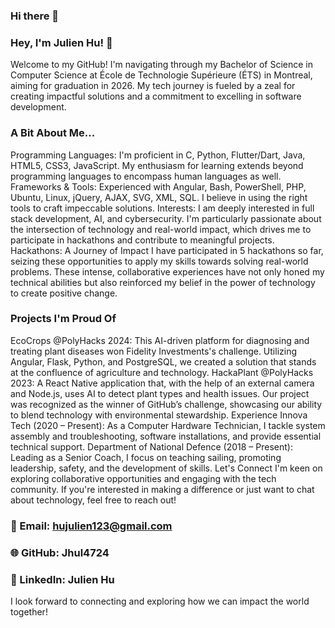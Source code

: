 ### Hi there 👋
### Hey, I'm Julien Hu! 🚀
Welcome to my GitHub! I'm navigating through my Bachelor of Science in Computer Science at École de Technologie Supérieure (ÉTS) in Montreal, aiming for graduation in 2026. My tech journey is fueled by a zeal for creating impactful solutions and a commitment to excelling in software development.

### A Bit About Me...
Programming Languages: I'm proficient in C, Python, Flutter/Dart, Java, HTML5, CSS3, JavaScript. My enthusiasm for learning extends beyond programming languages to encompass human languages as well.
Frameworks & Tools: Experienced with Angular, Bash, PowerShell, PHP, Ubuntu, Linux, jQuery, AJAX, SVG, XML, SQL. I believe in using the right tools to craft impeccable solutions.
Interests: I am deeply interested in full stack development, AI, and cybersecurity. I'm particularly passionate about the intersection of technology and real-world impact, which drives me to participate in hackathons and contribute to meaningful projects.
Hackathons: A Journey of Impact
I have participated in 5 hackathons so far, seizing these opportunities to apply my skills towards solving real-world problems. These intense, collaborative experiences have not only honed my technical abilities but also reinforced my belief in the power of technology to create positive change.

### Projects I'm Proud Of
EcoCrops @PolyHacks 2024: This AI-driven platform for diagnosing and treating plant diseases won Fidelity Investments's challenge. Utilizing Angular, Flask, Python, and PostgreSQL, we created a solution that stands at the confluence of agriculture and technology.
HackaPlant @PolyHacks 2023: A React Native application that, with the help of an external camera and Node.js, uses AI to detect plant types and health issues. Our project was recognized as the winner of GitHub’s challenge, showcasing our ability to blend technology with environmental stewardship.
Experience
Innova Tech (2020 – Present): As a Computer Hardware Technician, I tackle system assembly and troubleshooting, software installations, and provide essential technical support.
Department of National Defence (2018 – Present): Leading as a Senior Coach, I focus on teaching sailing, promoting leadership, safety, and the development of skills.
Let's Connect
I'm keen on exploring collaborative opportunities and engaging with the tech community. If you're interested in making a difference or just want to chat about technology, feel free to reach out!

### 📧 Email: hujulien123@gmail.com
### 🌐 GitHub: Jhul4724
### 🔗 LinkedIn: Julien Hu
I look forward to connecting and exploring how we can impact the world together!
<!--
**Jhul4724/Jhul4724** is a ✨ _special_ ✨ repository because its `README.md` (this file) appears on your GitHub profile.
HELLO THIS IS MY PAGE!!!
Here are some ideas to get you started:

- 🔭 I’m currently working on ...
- 🌱 I’m currently learning ...
- 👯 I’m looking to collaborate on ...
- 🤔 I’m looking for help with ...
- 💬 Ask me about ...
- 📫 How to reach me: ...
- 😄 Pronouns: ...
- ⚡ Fun fact: ...
-->
